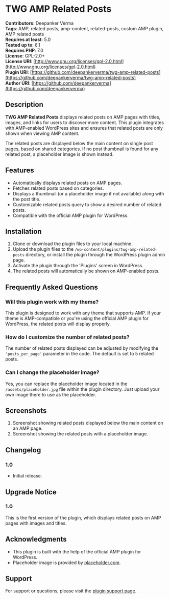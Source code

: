 # TWG AMP Related Posts

**Contributors**: Deepanker Verma  
**Tags**: AMP, related posts, amp-content, related-posts, custom AMP plugin, AMP related posts  
**Requires at least**: 5.0  
**Tested up to**: 6.1  
**Requires PHP**: 7.0  
**License**: GPL-2.0+  
**License URI**: [http://www.gnu.org/licenses/gpl-2.0.html](http://www.gnu.org/licenses/gpl-2.0.html)  
**Plugin URI**: [https://github.com/deepankerverma/twg-amp-related-posts](https://github.com/deepankerverma/twg-amp-related-posts)  
**Author URI**: [https://github.com/deepankerverma](https://github.com/deepankerverma)

## Description

**TWG AMP Related Posts** displays related posts on AMP pages with titles, images, and links for users to discover more content. This plugin integrates with AMP-enabled WordPress sites and ensures that related posts are only shown when viewing AMP content.

The related posts are displayed below the main content on single post pages, based on shared categories. If no post thumbnail is found for any related post, a placeholder image is shown instead.

## Features
- Automatically displays related posts on AMP pages.
- Fetches related posts based on categories.
- Displays a thumbnail (or a placeholder image if not available) along with the post title.
- Customizable related posts query to show a desired number of related posts.
- Compatible with the official AMP plugin for WordPress.

## Installation

1. Clone or download the plugin files to your local machine.
2. Upload the plugin files to the `/wp-content/plugins/twg-amp-related-posts` directory, or install the plugin through the WordPress plugin admin page.
3. Activate the plugin through the 'Plugins' screen in WordPress.
4. The related posts will automatically be shown on AMP-enabled posts.

## Frequently Asked Questions

### Will this plugin work with my theme?
This plugin is designed to work with any theme that supports AMP. If your theme is AMP-compatible or you're using the official AMP plugin for WordPress, the related posts will display properly.

### How do I customize the number of related posts?
The number of related posts displayed can be adjusted by modifying the `'posts_per_page'` parameter in the code. The default is set to 5 related posts.

### Can I change the placeholder image?
Yes, you can replace the placeholder image located in the `/assets/placeholder.jpg` file within the plugin directory. Just upload your own image there to use as the placeholder.

## Screenshots
1. Screenshot showing related posts displayed below the main content on an AMP page.
2. Screenshot showing the related posts with a placeholder image.

## Changelog

### 1.0
* Initial release.

## Upgrade Notice

### 1.0
This is the first version of the plugin, which displays related posts on AMP pages with images and titles.

## Acknowledgments
- This plugin is built with the help of the official AMP plugin for WordPress.
- Placeholder image is provided by [placeholder.com](https://placeholder.com).

## Support

For support or questions, please visit the [plugin support page](https://github.com/deepankerverma/twg-amp-related-posts/issues).
